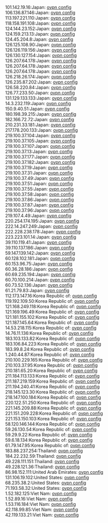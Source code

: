 101.142.19.16:Japan: [ovpn config](vpn/101_142_19_16.ovpn)  
106.136.87.146:Japan: [ovpn config](vpn/106_136_87_146.ovpn)  
113.197.221.110:Japan: [ovpn config](vpn/113_197_221_110.ovpn)  
118.158.191.108:Japan: [ovpn config](vpn/118_158_191_108.ovpn)  
124.144.23.152:Japan: [ovpn config](vpn/124_144_23_152.ovpn)  
124.159.213.13:Japan: [ovpn config](vpn/124_159_213_13.ovpn)  
124.45.204.8:Japan: [ovpn config](vpn/124_45_204_8.ovpn)  
126.125.108.90:Japan: [ovpn config](vpn/126_125_108_90.ovpn)  
126.126.119.156:Japan: [ovpn config](vpn/126_126_119_156.ovpn)  
126.130.127.154:Japan: [ovpn config](vpn/126_130_127_154.ovpn)  
126.207.64.178:Japan: [ovpn config](vpn/126_207_64_178.ovpn)  
126.207.64.178:Japan: [ovpn config](vpn/126_207_64_178.ovpn)  
126.207.64.178:Japan: [ovpn config](vpn/126_207_64_178.ovpn)  
126.218.26.174:Japan: [ovpn config](vpn/126_218_26_174.ovpn)  
126.235.87.202:Japan: [ovpn config](vpn/126_235_87_202.ovpn)  
126.58.220.84:Japan: [ovpn config](vpn/126_58_220_84.ovpn)  
126.77.233.50:Japan: [ovpn config](vpn/126_77_233_50.ovpn)  
131.129.133.133:Japan: [ovpn config](vpn/131_129_133_133.ovpn)  
14.3.232.119:Japan: [ovpn config](vpn/14_3_232_119.ovpn)  
150.9.40.51:Japan: [ovpn config](vpn/150_9_40_51.ovpn)  
180.198.39.215:Japan: [ovpn config](vpn/180_198_39_215.ovpn)  
182.166.72.72:Japan: [ovpn config](vpn/182_166_72_72.ovpn)  
210.231.33.181:Japan: [ovpn config](vpn/210_231_33_181.ovpn)  
217.178.200.133:Japan: [ovpn config](vpn/217_178_200_133.ovpn)  
219.100.37.104:Japan: [ovpn config](vpn/219_100_37_104.ovpn)  
219.100.37.105:Japan: [ovpn config](vpn/219_100_37_105.ovpn)  
219.100.37.107:Japan: [ovpn config](vpn/219_100_37_107.ovpn)  
219.100.37.13:Japan: [ovpn config](vpn/219_100_37_13.ovpn)  
219.100.37.177:Japan: [ovpn config](vpn/219_100_37_177.ovpn)  
219.100.37.182:Japan: [ovpn config](vpn/219_100_37_182.ovpn)  
219.100.37.19:Japan: [ovpn config](vpn/219_100_37_19.ovpn)  
219.100.37.31:Japan: [ovpn config](vpn/219_100_37_31.ovpn)  
219.100.37.49:Japan: [ovpn config](vpn/219_100_37_49.ovpn)  
219.100.37.51:Japan: [ovpn config](vpn/219_100_37_51.ovpn)  
219.100.37.55:Japan: [ovpn config](vpn/219_100_37_55.ovpn)  
219.100.37.58:Japan: [ovpn config](vpn/219_100_37_58.ovpn)  
219.100.37.86:Japan: [ovpn config](vpn/219_100_37_86.ovpn)  
219.100.37.87:Japan: [ovpn config](vpn/219_100_37_87.ovpn)  
219.100.37.96:Japan: [ovpn config](vpn/219_100_37_96.ovpn)  
219.107.4.49:Japan: [ovpn config](vpn/219_107_4_49.ovpn)  
220.254.174.195:Japan: [ovpn config](vpn/220_254_174_195.ovpn)  
222.14.247.249:Japan: [ovpn config](vpn/222_14_247_249.ovpn)  
222.228.238.178:Japan: [ovpn config](vpn/222_228_238_178.ovpn)  
223.223.101.14:Japan: [ovpn config](vpn/223_223_101_14.ovpn)  
39.110.119.41:Japan: [ovpn config](vpn/39_110_119_41.ovpn)  
39.110.137.186:Japan: [ovpn config](vpn/39_110_137_186.ovpn)  
59.147.139.142:Japan: [ovpn config](vpn/59_147_139_142.ovpn)  
60.128.102.181:Japan: [ovpn config](vpn/60_128_102_181.ovpn)  
60.153.96.75:Japan: [ovpn config](vpn/60_153_96_75.ovpn)  
60.36.28.186:Japan: [ovpn config](vpn/60_36_28_186.ovpn)  
60.69.235.194:Japan: [ovpn config](vpn/60_69_235_194.ovpn)  
60.70.100.214:Japan: [ovpn config](vpn/60_70_100_214.ovpn)  
60.73.52.136:Japan: [ovpn config](vpn/60_73_52_136.ovpn)  
61.21.79.83:Japan: [ovpn config](vpn/61_21_79_83.ovpn)  
112.173.147.16:Korea Republic of: [ovpn config](vpn/112_173_147_16.ovpn)  
119.192.109.50:Korea Republic of: [ovpn config](vpn/119_192_109_50.ovpn)  
121.168.249.118:Korea Republic of: [ovpn config](vpn/121_168_249_118.ovpn)  
121.169.196.49:Korea Republic of: [ovpn config](vpn/121_169_196_49.ovpn)  
121.181.155.102:Korea Republic of: [ovpn config](vpn/121_181_155_102.ovpn)  
121.187.145.64:Korea Republic of: [ovpn config](vpn/121_187_145_64.ovpn)  
14.53.218.115:Korea Republic of: [ovpn config](vpn/14_53_218_115.ovpn)  
14.76.11.136:Korea Republic of: [ovpn config](vpn/14_76_11_136.ovpn)  
183.103.133.82:Korea Republic of: [ovpn config](vpn/183_103_133_82.ovpn)  
183.106.84.223:Korea Republic of: [ovpn config](vpn/183_106_84_223.ovpn)  
183.99.8.24:Korea Republic of: [ovpn config](vpn/183_99_8_24.ovpn)  
1.240.44.87:Korea Republic of: [ovpn config](vpn/1_240_44_87.ovpn)  
210.100.229.165:Korea Republic of: [ovpn config](vpn/210_100_229_165.ovpn)  
210.103.37.95:Korea Republic of: [ovpn config](vpn/210_103_37_95.ovpn)  
210.181.65.20:Korea Republic of: [ovpn config](vpn/210_181_65_20.ovpn)  
211.184.113.133:Korea Republic of: [ovpn config](vpn/211_184_113_133.ovpn)  
211.187.219.159:Korea Republic of: [ovpn config](vpn/211_187_219_159.ovpn)  
211.194.240.41:Korea Republic of: [ovpn config](vpn/211_194_240_41.ovpn)  
218.145.123.30:Korea Republic of: [ovpn config](vpn/218_145_123_30.ovpn)  
218.147.100.184:Korea Republic of: [ovpn config](vpn/218_147_100_184.ovpn)  
220.122.51.250:Korea Republic of: [ovpn config](vpn/220_122_51_250.ovpn)  
221.145.209.88:Korea Republic of: [ovpn config](vpn/221_145_209_88.ovpn)  
221.151.209.228:Korea Republic of: [ovpn config](vpn/221_151_209_228.ovpn)  
221.153.150.103:Korea Republic of: [ovpn config](vpn/221_153_150_103.ovpn)  
58.120.146.144:Korea Republic of: [ovpn config](vpn/58_120_146_144.ovpn)  
59.26.130.54:Korea Republic of: [ovpn config](vpn/59_26_130_54.ovpn)  
59.29.9.22:Korea Republic of: [ovpn config](vpn/59_29_9_22.ovpn)  
59.6.18.134:Korea Republic of: [ovpn config](vpn/59_6_18_134.ovpn)  
61.79.147.95:Korea Republic of: [ovpn config](vpn/61_79_147_95.ovpn)  
183.88.237.254:Thailand: [ovpn config](vpn/183_88_237_254.ovpn)  
184.22.232.59:Thailand: [ovpn config](vpn/184_22_232_59.ovpn)  
49.228.111.151:Thailand: [ovpn config](vpn/49_228_111_151.ovpn)  
49.228.121.36:Thailand: [ovpn config](vpn/49_228_121_36.ovpn)  
86.98.152.111:United Arab Emirates: [ovpn config](vpn/86_98_152_111.ovpn)  
131.106.19.102:United States: [ovpn config](vpn/131_106_19_102.ovpn)  
68.235.38.2:United States: [ovpn config](vpn/68_235_38_2.ovpn)  
71.193.58.32:United States: [ovpn config](vpn/71_193_58_32.ovpn)  
1.52.182.125:Viet Nam: [ovpn config](vpn/1_52_182_125.ovpn)  
1.52.89.16:Viet Nam: [ovpn config](vpn/1_52_89_16.ovpn)  
1.53.116.184:Viet Nam: [ovpn config](vpn/1_53_116_184.ovpn)  
42.118.99.85:Viet Nam: [ovpn config](vpn/42_118_99_85.ovpn)  
42.119.133.21:Viet Nam: [ovpn config](vpn/42_119_133_21.ovpn)  
